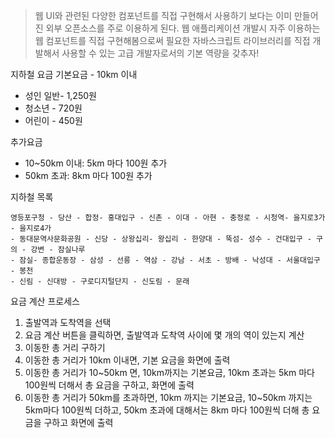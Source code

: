 > 웹 UI와 관련된 다양한 컴포넌트를 직접 구현해서 사용하기 보다는 이미 만들어진 외부 오픈소스를 주로 이용하게 된다. 웹 애플리케이션 개발시 자주 이용하는 웹 컴포넌트를 직접 구현해봄으로써 필요한 자바스크립트 라이브러리를 직접 개발해서 사용할 수 있는 고급 개발자로서의 기본 역량을 갖추자!

지하철 요금
기본요금 - 10km 이내

- 성인 일반- 1,250원
- 청소년 - 720원
- 어린이 - 450원

추가요금

- 10~50km 이내: 5km 마다 100원 추가
- 50km 초과: 8km 마다 100원 추가

지하철 목록

```
영등포구청 - 당산 - 합정- 홍대입구 - 신촌 - 이대 - 아현 - 충정로 - 시청역- 을지로3가 - 을지로4가
- 동대문역사문화공원 - 신당 - 상왕십리- 왕십리 - 한양대 - 뚝섬- 성수 - 건대입구 - 구의 - 강변 - 잠실나루
- 잠실- 종합운동장 - 삼성 - 선릉 - 역삼 - 강남 - 서초 - 방배 - 낙성대 - 서울대입구 - 봉천
- 신림 - 신대방 - 구로디지털단지 - 신도림 - 문래
```

요금 계산 프로세스

1. 출발역과 도착역을 선택
2. 요금 계산 버튼을 클릭하면, 출발역과 도착역 사이에 몇 개의 역이 있는지 계산
3. 이동한 총 거리 구하기
4. 이동한 총 거리가 10km 이내면, 기본 요금을 화면에 출력
5. 이동한 총 거리가 10~50km 면, 10km까지는 기본요금, 10km 초과는 5km 마다 100원씩 더해서 총 요금을 구하고, 화면에 출력
6. 이동한 총 거리가 50km를 초과하면, 10km 까지는 기본요금, 10~50km 까지는 5km마다 100원씩 더하고, 50km 초과에
   대해서는 8km 마다 100원씩 더해 총 요금을 구하고 화면에 출력

